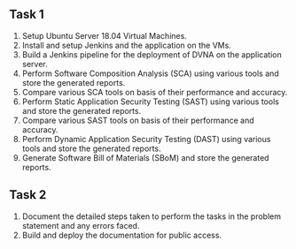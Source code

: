 ## Task 1

1. Setup Ubuntu Server 18.04 Virtual Machines.
2. Install and setup Jenkins and the application on the VMs.
3. Build a Jenkins pipeline for the deployment of DVNA on the application server.
4. Perform Software Composition Analysis (SCA) using various tools and store the generated reports.
5. Compare various SCA tools on basis of their performance and accuracy.
6. Perform Static Application Security Testing (SAST) using various tools and store the generated reports.
7. Compare various SAST tools on basis of their performance and accuracy.
8. Perform Dynamic Application Security Testing (DAST) using various tools and store the generated reports.
9. Generate Software Bill of Materials (SBoM) and store the generated reports.

## Task 2

1. Document the detailed steps taken to perform the tasks in the problem statement and any errors faced.
2. Build and deploy the documentation for public access.